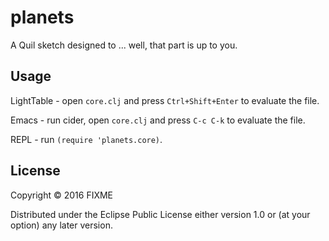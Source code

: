 # planets

A Quil sketch designed to ... well, that part is up to you.

## Usage

LightTable - open `core.clj` and press `Ctrl+Shift+Enter` to evaluate the file.

Emacs - run cider, open `core.clj` and press `C-c C-k` to evaluate the file.

REPL - run `(require 'planets.core)`.

## License

Copyright © 2016 FIXME

Distributed under the Eclipse Public License either version 1.0 or (at
your option) any later version.
